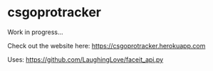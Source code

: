 # csgoprotracker
Work in progress...

Check out the website here: https://csgoprotracker.herokuapp.com

Uses: https://github.com/LaughingLove/faceit_api.py
